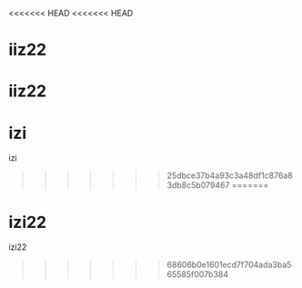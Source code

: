 <<<<<<< HEAD
<<<<<<< HEAD
# iiz22
iiz22
=======
# izi
izi
>>>>>>> 25dbce37b4a93c3a48df1c876a83db8c5b079467
=======
# izi22
izi22
>>>>>>> 68606b0e1601ecd7f704ada3ba565585f007b384
